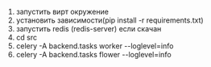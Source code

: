 1) запустить вирт окружение
2) установить зависимости(pip install -r requirements.txt)
3) запустить redis (redis-server) если скачан
4) cd src
5) celery -A backend.tasks worker --loglevel=info
6) celery -A backend.tasks flower --loglevel=info
